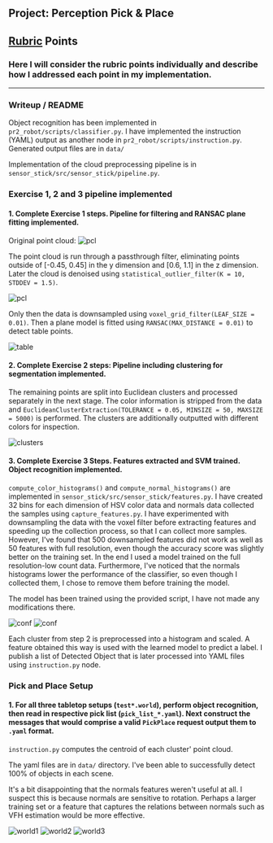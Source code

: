 ## Project: Perception Pick & Place
## [Rubric](https://review.udacity.com/#!/rubrics/1067/view) Points
### Here I will consider the rubric points individually and describe how I addressed each point in my implementation.

[//]: # (Image References)

[noisy]: ./images/noisy.png
[filtered]: ./images/filtered.png
[table]: ./images/table.png
[clusters]: ./images/clusters.png
[conf1]: ./images/conf1.png
[conf2]: ./images/conf2.png
[world1]: ./images/world1.png
[world2]: ./images/world2.png
[world3]: ./images/world3.png

---
### Writeup / README

Object recognition has been implemented in `pr2_robot/scripts/classifier.py`.
I have implemented the instruction (YAML) output as another node in `pr2_robot/scripts/instruction.py`. Generated output files are in `data/`

Implementation of the cloud preprocessing pipeline is in `sensor_stick/src/sensor_stick/pipeline.py`.

### Exercise 1, 2 and 3 pipeline implemented
#### 1. Complete Exercise 1 steps. Pipeline for filtering and RANSAC plane fitting implemented.

Original point cloud:
![pcl][noisy]

The point cloud is run through a passthrough filter, eliminating points outside of [-0.45, 0.45] in the y dimension and [0.6, 1.1] in the z dimension.
Later the cloud is denoised using `statistical_outlier_filter(K = 10, STDDEV = 1.5)`.

![pcl][filtered]

Only then the data is downsampled using `voxel_grid_filter(LEAF_SIZE = 0.01)`.
Then a plane model is fitted using `RANSAC(MAX_DISTANCE = 0.01)` to detect table points.

![table][table]

#### 2. Complete Exercise 2 steps: Pipeline including clustering for segmentation implemented.

The remaining points are split into Euclidean clusters and processed separately in the next stage.
The color information is stripped from the data and `EuclideanClusterExtraction(TOLERANCE = 0.05, MINSIZE = 50, MAXSIZE = 5000)` is performed.
The clusters are additionally outputted with different colors for inspection.

![clusters][clusters]

#### 3. Complete Exercise 3 Steps.  Features extracted and SVM trained.  Object recognition implemented.

`compute_color_histograms()` and `compute_normal_histograms()` are implemented in `sensor_stick/src/sensor_stick/features.py`.
I have created 32 bins for each dimension of HSV color data and normals data collected the samples using `capture_features.py`.
I have experimented with downsampling the data with the voxel filter before extracting features and speeding up the collection process, so that I can collect more samples.
However, I've found that 500 downsampled features did not work as well as 50 features with full resolution, even though the accuracy score was slightly better on the training set.
In the end I used a model trained on the full resolution-low count data.
Furthermore, I've noticed that the normals histograms lower the performance of the classifier, so even though I collected them, I chose to remove them before training the model.

The model has been trained using the provided script, I have not made any modifications there.

![conf][conf1]
![conf][conf2]

Each cluster from step 2 is preprocessed into a histogram and scaled.
A feature obtained this way is used with the learned model to predict a label.
I publish a list of Detected Object that is later processed into YAML files using `instruction.py` node.

### Pick and Place Setup

#### 1. For all three tabletop setups (`test*.world`), perform object recognition, then read in respective pick list (`pick_list_*.yaml`). Next construct the messages that would comprise a valid `PickPlace` request output them to `.yaml` format.

`instruction.py` computes the centroid of each cluster' point cloud.

The yaml files are in `data/` directory.
I've been able to successfully detect 100% of objects in each scene.

It's a bit disappointing that the normals features weren't useful at all.
I suspect this is because normals are sensitive to rotation.
Perhaps a larger training set or a feature that captures the relations between normals such as VFH estimation would be more effective.

![world1][world1]
![world2][world2]
![world3][world3]
